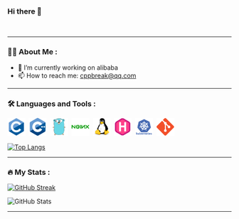 ### Hi there 👋

<img src="https://komarev.com/ghpvc/?username=drawing&style=flat-square&color=blue" alt=""/>

---

### :man_technologist: About Me :

- 🔭 I’m currently working on alibaba
- 📫 How to reach me: cppbreak@qq.com

<!--
**drawing/drawing** is a ✨ _special_ ✨ repository because its `README.md` (this file) appears on your GitHub profile.

Here are some ideas to get you started:


- 🌱 I’m currently learning ...
- 👯 I’m looking to collaborate on ...
- 🤔 I’m looking for help with ...
- 💬 Ask me about ...

- 😄 Pronouns: ...
- ⚡ Fun fact: ...
-->

---

### :hammer_and_wrench: Languages and Tools :


<div>
  <img src="https://github.com/devicons/devicon/blob/master/icons/c/c-original.svg" title="C" alt="C " width="40" height="40"/>&nbsp;
  <img src="https://github.com/devicons/devicon/blob/master/icons/cplusplus/cplusplus-original.svg" title="C++" alt="C++" width="40" height="40"/>&nbsp;
  <img src="https://github.com/devicons/devicon/blob/master/icons/go/go-original.svg" title="Go" alt="Go" width="40" height="40"/>&nbsp;
  <img src="https://github.com/devicons/devicon/blob/master/icons/nginx/nginx-original.svg" title="Nginx" alt="Nginx" width="40" height="40"/>&nbsp;
  <img src="https://github.com/devicons/devicon/blob/master/icons/linux/linux-original.svg" title="Linux" alt="Linux" width="40" height="40"/>&nbsp;
  <img src="https://github.com/devicons/devicon/blob/master/icons/hugo/hugo-original.svg" title="Hugo" alt="Hugo" width="40" height="40"/>&nbsp;
  <img src="https://github.com/devicons/devicon/blob/master/icons/kubernetes/kubernetes-plain-wordmark.svg"  title="kubernetes" alt="kubernetes" width="40" height="40"/>&nbsp;
  <img src="https://github.com/devicons/devicon/blob/master/icons/git/git-original.svg" title="Git" alt="Git" width="40" height="40"/>
</div>

[![Top Langs](https://github-readme-stats.vercel.app/api/top-langs/?username=drawing&layout=compact&theme=solarized-light)](https://github.com/anuraghazra/github-readme-stats)

---

### :fire: My Stats :

<!--
https://github.com/DenverCoder1/github-readme-streak-stats
https://github.com/anuraghazra/github-readme-stats
https://github.com/anuraghazra/github-readme-stats

[![GitHub Streak](https://streak-stats.demolab.com/?user=drawing&theme=solarized-light)](https://git.io/streak-stats)
-->

[![GitHub Streak](https://streak-stats.demolab.com/?user=drawing&theme=solarized-light)](https://git.io/streak-stats)

![GitHub Stats](https://github-readme-stats.vercel.app/api?username=drawing&show_icons=true&count_private=true&theme=solarized-light)



---

<!--
### :writing_hand: Blog Posts :


https://www.sitepoint.com/github-profile-readme/
-->

<!-- BLOG-POST-LIST:START -->
<!-- BLOG-POST-LIST:END -->


